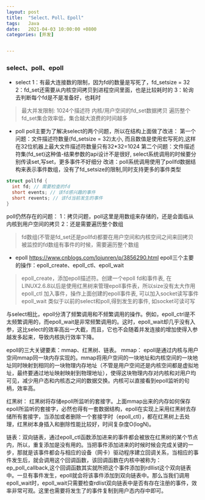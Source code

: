 ```yaml
---
layout: post
title:  "Select、Poll、Epoll"
tags:   Java 
date:   2021-04-03 10:00:00 +0800
categories: [并发]


---
```


### select、poll、epoll
- select
1：有最大连接数的限制，因为fd的数量是写死了，fd_setsize = 32
2：fd_set还需要从内核空间拷贝到进程空间里面，也是比较耗时的
3：轮询去判断每个fd是不是准备好，也耗时
>最大并发限制: 1024个描述符
>内核/用户空间的fd_set数据拷贝
>遍历整个fd_set集合效率低，集合越大浪费的时间越多 

- poll
poll主要为了解决select的两个问题，所以在结构上面做了改进：
第一个问题：文件描述符数量(fd_setsize = 32)太小, 而且数值是使用宏写死的,这样在32位机器上最大文件描述符数量只有32*32=1024
第二个问题：文件描述符集(fd_set)这种值-结果参数的api设计不是很好, select系统调用的时候要分别传读set,写set，更多事件不好细分
改进：poll系统调用使用了pollfd数据结构来表示事件数组，没有了fd_setsize的限制,同时支持更多的事件类型
```c
struct pollfd {
  int fd; // 需要检查的fd
  short events; // 该fd感兴趣的事件
  short revents; // 该fd当前发生的事件
}
```
poll仍然存在的问题：
1：拷贝问题，poll这里是用数组来存储的，还是会面临从内核到用户空间的拷贝
2：还是需要遍历整个数组
>fd数组(不管是fd_set还是pollfd)都要在用户空间和内核空间之间来回拷贝
>被监控的fd数组有事件的时候，需要遍历整个数组
- epoll
https://www.cnblogs.com/lojunren/p/3856290.html
epoll三个主要的操作：epoll_create、epoll_ctl、epoll_wait
>epoll_create，添加epoll描述符。创建一个epoll fd和事件表, 在LINUX2.6.8以后是使用红黑树来管理epoll事件表，所以size没有太大作用
>epoll_ctl 加入事件，操作上面创建的epoll事件表, 可以加入socket读写事件
>epoll_wait 类似于以前的select和poll,得到发生的事件, 如socket可读可写

与select相比，epoll分清了频繁调用和不频繁调用的操作。例如，epoll_ctrl是不太频繁调用的，而epoll_wait是非常频繁调用的。这时，epoll_wait却几乎没有入参，这比select的效率高出一大截，而且，它也不会随着并发连接的增加使得入参越发多起来，导致内核执行效率下降。

epoll的三大关键要素：mmap、红黑树、链表。
mmap： epoll是通过内核与用户空间mmap同一块内存实现的。mmap将用户空间的一块地址和内核空间的一块地址同时映射到相同的一块物理内存地址（不管是用户空间还是内核空间都是虚拟地址，最终要通过地址映射映射到物理地址），使得这块物理内存对内核和对用户均可见，减少用户态和内核态之间的数据交换。内核可以直接看到epoll监听的句柄，效率高。

红黑树： 红黑树将存储epoll所监听的套接字。上面mmap出来的内存如何保存epoll所监听的套接字，必然也得有一套数据结构，epoll在实现上采用红黑树去存储所有套接字，当添加或者删除一个套接字时（epoll_ctl），都在红黑树上去处理，红黑树本身插入和删除性能比较好，时间复杂度O(logN)。

链表：双向链表，通过epoll_ctl函数添加进来的事件都会被放在红黑树的某个节点内，所以，重复添加是没有用的。当把事件添加进来的时候时候会完成关键的一步，那就是该事件都会与相应的设备（网卡）驱动程序建立回调关系，当相应的事件发生后，就会调用这个回调函数，该回调函数在内核中被称为：ep_poll_callback,这个回调函数其实就所把这个事件添加到rdllist这个双向链表中。一旦有事件发生，epoll就会将该事件添加到双向链表中。那么当我们调用epoll_wait时，epoll_wait只需要检查rdlist双向链表中是否有存在注册的事件，效率非常可观。这里也需要将发生了的事件复制到用户态内存中即可。